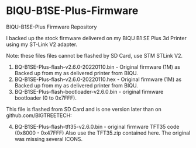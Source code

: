 # BIQU-B1SE-Plus-Firmware
BIQU-B1SE-Plus Firmware Repository

I backed up the stock firmware delivered on my BIQU B1 SE Plus 3d Printer using my ST-Link V2 adapter.

Note: these files files cannot be flashed by SD Card, use STM STLink V2.

1. BQ-B1SE-Plus-flash-v2.6.0-20220110.bin - Original firmware (1M) as Backed up from my as delivered printer from BIQU.
2. BQ-B1SE-Plus-flash-v2.6.0-20220110.hex - Original firmware (1M) as Backed up from my as delivered printer from BIQU.
3. BQ-B1SE-Plus-flash-bootloader-v2.6.0.bin - original firmware bootloader (0 to 0x7FFF). 

This file is flashed from SD Card and is one version later than on github.com/BIGTREETECH:  

4. BQ-B1SE-Plus-flash-tft35-v2.6.0.bin - original firmware TFT35 code (0x8000 - 0x47FFF)
Also use the TFT35.zip contained here. The original was missing several ICONS.
